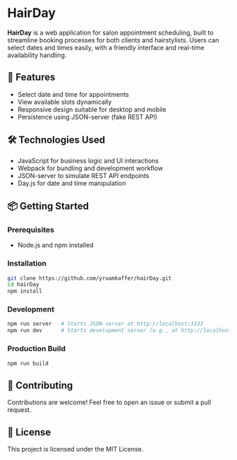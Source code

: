 # HairDay

**HairDay** is a web application for salon appointment scheduling, built to streamline booking processes for both clients and hairstylists. Users can select dates and times easily, with a friendly interface and real-time availability handling.

## 🚀 Features

- Select date and time for appointments  
- View available slots dynamically  
- Responsive design suitable for desktop and mobile  
- Persistence using JSON-server (fake REST API)

## 🛠 Technologies Used

- JavaScript for business logic and UI interactions  
- Webpack for bundling and development workflow  
- JSON-server to simulate REST API endpoints  
- Day.js for date and time manipulation

## 📦 Getting Started

### Prerequisites

- Node.js and npm installed

### Installation

```bash
git clone https://github.com/yruamkaffer/hairDay.git
cd hairDay
npm install
```

### Development

```bash
npm run server   # Starts JSON-server at http://localhost:3333
npm run dev      # Starts development server (e.g., at http://localhost:8080)
```

### Production Build

```bash
npm run build
```

## 🤝 Contributing

Contributions are welcome! Feel free to open an issue or submit a pull request.

## 📄 License

This project is licensed under the MIT License.